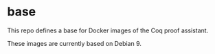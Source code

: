 # base

This repo defines a base for Docker images of the Coq proof assistant.

These images are currently based on Debian 9.

